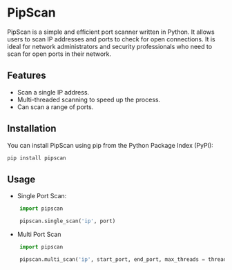 # PipScan

PipScan is a simple and efficient port scanner written in Python. It allows users to scan IP addresses and ports to check for open connections. It is ideal for network administrators and security professionals who need to scan for open ports in their network.

## Features

- Scan a single IP address.
- Multi-threaded scanning to speed up the process.
- Can scan a range of ports.

## Installation

You can install PipScan using pip from the Python Package Index (PyPI):

```bash
pip install pipscan
```

## Usage

- Single Port Scan:
```python
    import pipscan

    pipscan.single_scan('ip', port)
```
- Multi Port Scan
```python
    import pipscan

    pipscan.multi_scan('ip', start_port, end_port, max_threads = threads, timeout = socket_timeout)
```


